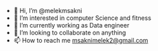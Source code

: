 - 👋 Hi, I’m @melekmsakni
- 👀 I’m interested in computer Science and fitness
- 🌱 I’m currently working as Data engineer
- 💞️ I’m looking to collaborate on anything
- 📫 How to reach me msaknimelek2@gmail.com

<!---
melekmsakni/melekmsakni is a ✨ special ✨ repository because its `README.md` (this file) appears on your GitHub profile.
You can click the Preview link to take a look at your changes.
--->
